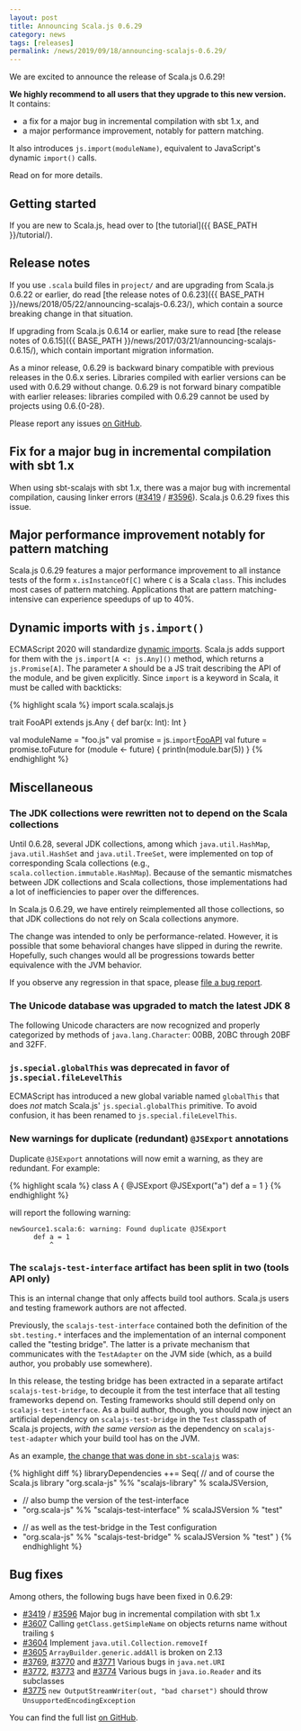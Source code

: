 ```yaml
---
layout: post
title: Announcing Scala.js 0.6.29
category: news
tags: [releases]
permalink: /news/2019/09/18/announcing-scalajs-0.6.29/
---
```



We are excited to announce the release of Scala.js 0.6.29!

**We highly recommend to all users that they upgrade to this new version.**
It contains:

* a fix for a major bug in incremental compilation with sbt 1.x, and
* a major performance improvement, notably for pattern matching.

It also introduces `js.import(moduleName)`, equivalent to JavaScript's dynamic `import()` calls.

Read on for more details.

<!--more-->

## Getting started

If you are new to Scala.js, head over to
[the tutorial]({{ BASE_PATH }}/tutorial/).

## Release notes

If you use `.scala` build files in `project/` and are upgrading from Scala.js 0.6.22 or earlier, do read [the release notes of 0.6.23]({{ BASE_PATH }}/news/2018/05/22/announcing-scalajs-0.6.23/), which contain a source breaking change in that situation.

If upgrading from Scala.js 0.6.14 or earlier, make sure to read [the release notes of 0.6.15]({{ BASE_PATH }}/news/2017/03/21/announcing-scalajs-0.6.15/), which contain important migration information.

As a minor release, 0.6.29 is backward binary compatible with previous releases in the 0.6.x series.
Libraries compiled with earlier versions can be used with 0.6.29 without change.
0.6.29 is not forward binary compatible with earlier releases: libraries compiled with 0.6.29 cannot be used by projects using 0.6.{0-28}.

Please report any issues [on GitHub](https://github.com/scala-js/scala-js/issues).

## Fix for a major bug in incremental compilation with sbt 1.x

When using sbt-scalajs with sbt 1.x, there was a major bug with incremental compilation, causing linker errors ([#3419](https://github.com/scala-js/scala-js/issues/3419) / [#3596](https://github.com/scala-js/scala-js/issues/3596)).
Scala.js 0.6.29 fixes this issue.

## Major performance improvement notably for pattern matching

Scala.js 0.6.29 features a major performance improvement to all instance tests of the form `x.isInstanceOf[C]` where `C` is a Scala `class`.
This includes most cases of pattern matching.
Applications that are pattern matching-intensive can experience speedups of up to 40%.

## Dynamic imports with `js.import()`

ECMAScript 2020 will standardize [dynamic imports](https://developer.mozilla.org/en-US/docs/Web/JavaScript/Reference/Statements/import#Dynamic_Imports).
Scala.js adds support for them with the `js.import[A <: js.Any]()` method, which returns a `js.Promise[A]`.
The parameter `A` should be a JS trait describing the API of the module, and be given explicitly.
Since `import` is a keyword in Scala, it must be called with backticks:

{% highlight scala %}
import scala.scalajs.js

trait FooAPI extends js.Any {
  def bar(x: Int): Int
}

val moduleName = "foo.js"
val promise = js.`import`[FooAPI](moduleName)
val future = promise.toFuture
for (module <- future) {
  println(module.bar(5))
}
{% endhighlight %}

## Miscellaneous

### The JDK collections were rewritten not to depend on the Scala collections

Until 0.6.28, several JDK collections, among which `java.util.HashMap`, `java.util.HashSet` and `java.util.TreeSet`, were implemented on top of corresponding Scala collections (e.g., `scala.collection.immutable.HashMap`).
Because of the semantic mismatches between JDK collections and Scala collections, those implementations had a lot of inefficiencies to paper over the differences.

In Scala.js 0.6.29, we have entirely reimplemented all those collections, so that JDK collections do not rely on Scala collections anymore.

The change was intended to only be performance-related.
However, it is possible that some behavioral changes have slipped in during the rewrite.
Hopefully, such changes would all be progressions towards better equivalence with the JVM behavior.

If you observe any regression in that space, please [file a bug report](https://github.com/scala-js/scala-js/issues/new?template=bug-report.md).

### The Unicode database was upgraded to match the latest JDK 8

The following Unicode characters are now recognized and properly categorized by methods of `java.lang.Character`: 00BB, 20BC through 20BF and 32FF.

### `js.special.globalThis` was deprecated in favor of `js.special.fileLevelThis`

ECMAScript has introduced a new global variable named `globalThis` that does *not* match Scala.js' `js.special.globalThis` primitive.
To avoid confusion, it has been renamed to `js.special.fileLevelThis`.

### New warnings for duplicate (redundant) `@JSExport` annotations

Duplicate `@JSExport` annotations will now emit a warning, as they are redundant.
For example:

{% highlight scala %}
class A {
  @JSExport
  @JSExport("a")
  def a = 1
}
{% endhighlight %}

will report the following warning:

    newSource1.scala:6: warning: Found duplicate @JSExport
          def a = 1
              ^

### The `scalajs-test-interface` artifact has been split in two (tools API only)

This is an internal change that only affects build tool authors.
Scala.js users and testing framework authors are not affected.

Previously, the `scalajs-test-interface` contained both the definition of the `sbt.testing.*` interfaces and the implementation of an internal component called the "testing bridge".
The latter is a private mechanism that communicates with the `TestAdapter` on the JVM side (which, as a build author, you probably use somewhere).

In this release, the testing bridge has been extracted in a separate artifact `scalajs-test-bridge`, to decouple it from the test interface that all testing frameworks depend on.
Testing frameworks should still depend only on `scalajs-test-interface`.
As a build author, though, you should now inject an artificial dependency on `scalajs-test-bridge` in the `Test` classpath of Scala.js projects, *with the same version* as the dependency on `scalajs-test-adapter` which your build tool has on the JVM.

As an example, [the change that was done in `sbt-scalajs`](https://github.com/scala-js/scala-js/commit/2240515b60390591fba83be88fab67a31b25adf7#diff-dd593403434ec9de3670cb5722f10171) was:

{% highlight diff %}
 libraryDependencies ++= Seq(
     // and of course the Scala.js library
     "org.scala-js" %% "scalajs-library" % scalaJSVersion,
-    // also bump the version of the test-interface
-    "org.scala-js" %% "scalajs-test-interface" % scalaJSVersion % "test"
+    // as well as the test-bridge in the Test configuration
+    "org.scala-js" %% "scalajs-test-bridge" % scalaJSVersion % "test"
 )
{% endhighlight %}

## Bug fixes

Among others, the following bugs have been fixed in 0.6.29:

* [#3419](https://github.com/scala-js/scala-js/issues/3419) / [#3596](https://github.com/scala-js/scala-js/issues/3596) Major bug in incremental compilation with sbt 1.x
* [#3607](https://github.com/scala-js/scala-js/issues/3607) Calling `getClass.getSimpleName` on objects returns name without trailing `$`
* [#3604](https://github.com/scala-js/scala-js/issues/3604) Implement `java.util.Collection.removeIf`
* [#3605](https://github.com/scala-js/scala-js/issues/3605) `ArrayBuilder.generic.addAll` is broken on 2.13
* [#3769](https://github.com/scala-js/scala-js/issues/3769), [#3770](https://github.com/scala-js/scala-js/issues/3770) and [#3771](https://github.com/scala-js/scala-js/issues/3771) Various bugs in `java.net.URI`
* [#3772](https://github.com/scala-js/scala-js/issues/3772), [#3773](https://github.com/scala-js/scala-js/issues/3773) and [#3774](https://github.com/scala-js/scala-js/issues/3774) Various bugs in `java.io.Reader` and its subclasses
* [#3775](https://github.com/scala-js/scala-js/issues/3775) `new OutputStreamWriter(out, "bad charset")` should throw `UnsupportedEncodingException`

You can find the full list [on GitHub](https://github.com/scala-js/scala-js/issues?q=is%3Aissue+milestone%3Av0.6.29+is%3Aclosed).

